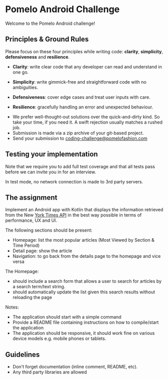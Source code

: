 # Pomelo Android Challenge

Welcome to the Pomelo Android challenge!

## Principles & Ground Rules

Please focus on these four principles while writing code: **clarity**, **simplicity**, **defensiveness** and  **resilience**.

- **Clarity**: write clear code that any developer can read and understand in one go.

- **Simplicity**: write gimmick-free and straightforward code with no ambiguities.

- **Defensiveness**: cover edge cases and treat user inputs with care.

- **Resilience**: gracefully handling an error and unexpected behaviour.


* We prefer well-thought-out solutions over the quick-and-dirty kind. So take your time, if you need it. A swift rejection usually matches a rushed job.
* Submission is made via a zip archive of your git-based project. 
* Send your submission to [coding-challenge@pomelofashion.com](mailto:coding-challenge@pomelofashion.com?subject=android-coding-challenge)

## Testing your implementation

Note that we require you to add full test coverage and that all tests pass before we can invite you in for an interview.

In test mode, no network connection is made to 3rd party servers.

## The assignment

Implement an Android app with Kotlin that displays the information retrieved from the New [York Times API](https://developer.nytimes.com/) in the best way possible in terms of performance, UX and UI.

The following sections should be present:

- Homepage: list the most popular articles (Most Viewed by Section & Time Period)
- Detail page: show the article
- Navigation: to go back from the details page to the homepage and vice versa

The Homepage:
- should include a search form that allows a user to search for articles by a search term/text string.
- should automatically update the list given this search results without reloading the page

Notes:
- The application should start with a simple command
- Provide a README file containing instructions on how to compile/start the application
- The application should be responsive, it should work fine on various device models e.g. mobile phones or tablets.

## Guidelines
- Don't forget documentation (inline comment, README, etc).
- Any third party libraries are allowed